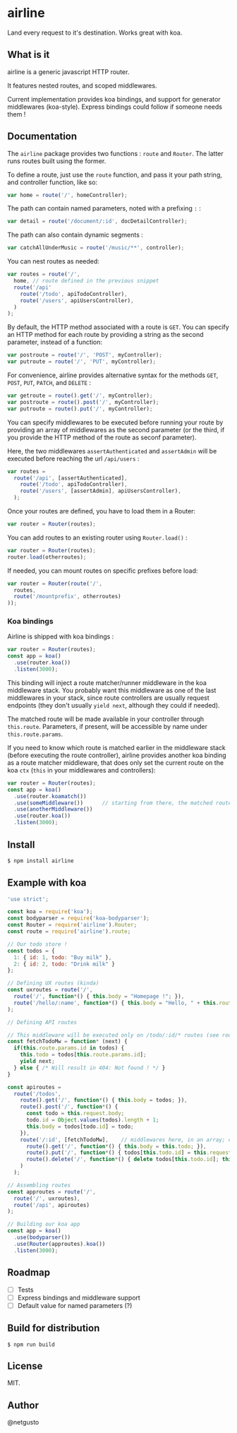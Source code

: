 # airline
Land every request to it's destination. Works great with koa.

## What is it

airline is a generic javascript HTTP router.

It features nested routes, and scoped middlewares.

Current implementation provides koa bindings, and support for generator middlewares (koa-style). Express bindings could follow if someone needs them !

## Documentation

The `airline` package provides two functions : `route` and `Router`. The latter runs routes built using the former.

To define a route, just use the `route` function, and pass it your path string, and controller function, like so:

```javascript
var home = route('/', homeController);
```

The path can contain named parameters, noted with a prefixing `:` :

```javascript
var detail = route('/document/:id', docDetailController);
```

The path can also contain dynamic segments :

```javascript
var catchAllUnderMusic = route('/music/**', controller);
```

You can nest routes as needed:

```javascript
var routes = route('/',
  home, // route defined in the previous snippet
  route('/api'
    route('/todo', apiTodoController),
    route('/users', apiUsersController),
  )
);
```

By default, the HTTP method associated with a route is `GET`. You can specify an HTTP method for each route by providing a string as the second parameter, instead of a function:

```javascript
var postroute = route('/', 'POST', myController);
var putroute = route('/', 'PUT', myController);
```

For convenience, airline provides alternative syntax for the methods `GET`, `POST`, `PUT`, `PATCH`, and `DELETE` :

```javascript
var getroute = route().get('/', myController);
var postroute = route().post('/', myController);
var putroute = route().put('/', myController);
```

You can specify middlewares to be executed before running your route by providing an array of middlewares as the second parameter (or the third, if you provide the HTTP method of the route as seconf parameter).

Here, the two middlewares `assertAuthenticated` and `assertAdmin` will be executed before reaching the url `/api/users` :

```javascript
var routes =
  route('/api', [assertAuthenticated],
    route('/todo', apiTodoController),
    route('/users', [assertAdmin], apiUsersController),
  );
```

Once your routes are defined, you have to load them in a Router:

```javascript
var router = Router(routes);
```

You can add routes to an existing router using `Router.load()` :

```javascript
var router = Router(routes);
router.load(otherroutes);
```

If needed, you can mount routes on specific prefixes before load:

```javascript
var router = Router(route('/',
  routes,
  route('/mountprefix', otherroutes)
));
```

### Koa bindings

Airline is shipped with koa bindings :

```javascript
var router = Router(routes);
const app = koa()
  .use(router.koa())
  .listen(3000);
```

This binding will inject a route matcher/runner middleware in the koa middleware stack. You probably want this middleware as one of the last middlewares in your stack, since route controllers are usually request endpoints (they don't usually `yield next`, although they could if needed).

The matched route will be made available in your controller through `this.route`. Parameters, if present, will be accessible by name under `this.route.params`.

If you need to know which route is matched earlier in the middleware stack (before executing the route controller), airline provides another koa binding as a route matcher middleware, that does only set the current route on the koa `ctx` (`this` in your middlewares and controllers):

```javascript
var router = Router(routes);
const app = koa()
  .use(router.koamatch())
  .use(someMiddleware())      // starting from there, the matched routed will be set on this.route
  .use(anotherMiddleware())
  .use(router.koa())
  .listen(3000);
```

## Install

```bash
$ npm install airline
```

## Example with koa

```javascript
'use strict';

const koa = require('koa');
const bodyparser = require('koa-bodyparser');
const Router = require('airline').Router;
const route = require('airline').route;

// Our todo store !
const todos = {
  1: { id: 1, todo: "Buy milk" },
  2: { id: 2, todo: "Drink milk" }
};

// Defining UX routes (kinda)
const uxroutes = route('/',
  route('/', function*() { this.body = "Homepage !"; }),
  route('/hello/:name', function*() { this.body = "Hello, " + this.route.params.name + "!"; })
);

// Defining API routes

// This middleware will be executed only on /todo/:id/* routes (see route definition below)
const fetchTodoMw = function* (next) {
  if(this.route.params.id in todos) {
    this.todo = todos[this.route.params.id];
    yield next;
  } else { /* Will result in 404: Not found ! */ }
}

const apiroutes =
  route('/todos',
    route().get('/', function*() { this.body = todos; }),
    route().post('/', function*() {
      const todo = this.request.body;
      todo.id = Object.values(todos).length + 1;
      this.body = todos[todo.id] = todo;
    }),
    route('/:id', [fetchTodoMw],    // middlewares here, in an array; could be many !
      route().get('/', function*() { this.body = this.todo; }),
      route().put('/', function*() { todos[this.todo.id] = this.request.body; this.body = todos[this.todo.id]; }),
      route().delete('/', function*() { delete todos[this.todo.id]; this.body = this.todo; })
    )
  );

// Assembling routes
const approutes = route('/',
  route('/', uxroutes),
  route('/api', apiroutes)
);

// Building our koa app
const app = koa()
  .use(bodyparser())
  .use(Router(approutes).koa())
  .listen(3000);
```

## Roadmap

- [ ] Tests
- [ ] Express bindings and middleware support
- [ ] Default value for named parameters (?)

## Build for distribution

```
$ npm run build
```

## License

MIT.

## Author

@netgusto

